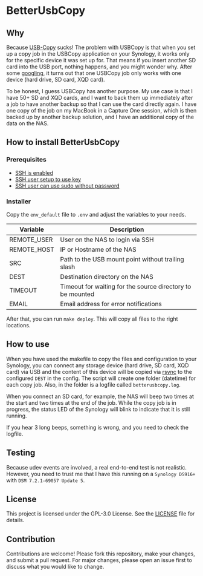 # BetterUsbCopy

## Why

Because [USB-Copy](https://www.synology.com/en-global/dsm/packages/USBCopy) sucks!
The problem with USBCopy is that when you set up a copy job in the USBCopy
application on your Synology, it works only for the specific device it
was set up for. That means if you insert another SD card into the USB port,
nothing happens, and you might wonder why.
After some [googling](https://community.synology.com/enu/forum/1/post/146608),
it turns out that one USBCopy job only works with one
device (hard drive, SD card, XQD card).

To be honest, I guess USBCopy has another purpose.
My use case is that I have 50+ SD and XQD cards, and I want to back them up
immediately after a job to have another backup so that I can use the card
directly again. I have one copy of the job on my MacBook in a
Capture One session, which is then backed up by another backup solution, and I
have an additional copy of the data on the NAS.

## How to install BetterUsbCopy

### Prerequisites

- [SSH is enabled](https://kb.synology.com/en-us/DSM/tutorial/How_to_login_to_DSM_with_root_permission_via_SSH_Telnet)
- [SSH user setup to use key](https://kb.synology.com/en-us/DSM/tutorial/How_to_log_in_to_DSM_with_key_pairs_as_admin_or_root_permission_via_SSH_on_computers)
- [SSH user can use sudo without password](https://community.synology.com/enu/forum/1/post/142131)

### Installer

Copy the `env_default` file to `.env` and adjust the variables to your needs.

| Variable      | Description                                            |
| ------------- | --------------                                         |
| REMOTE_USER   | User on the NAS to login via SSH                       |
| REMOTE_HOST   | IP or Hostname of the NAS                              |
| SRC           | Path to the USB mount point without trailing slash     |
| DEST          | Destination directory on the NAS                       |
| TIMEOUT       | Timeout for waiting for the source directory to be mounted |
| EMAIL         | Email address for error notifications                  |

After that, you can run `make deploy`. This will copy all files to the right locations.

## How to use

When you have used the makefile to copy the files and configuration to your
Synology, you can connect any storage device (hard drive, SD card, XQD card) via
USB and the content of this device will be copied via [rsync](https://linux.die.net/man/1/rsync)
to the configured `DEST` in the config. The script will create one folder (datetime)
for each copy job. Also, in the folder is a logfile called `betterusbcopy.log`.

When you connect an SD card, for example, the NAS will beep two times at the
start and two times at the end of the job. While the copy job is in progress,
the status LED of the Synology will blink to indicate that it is still running.

If you hear 3 long beeps, something is wrong, and you need to check the logfile.

## Testing

Because udev events are involved, a real end-to-end test is not realistic.
However, you need to trust me that I have this running
on a `Synology DS916+` with `DSM 7.2.1-69057 Update 5`.

## License

This project is licensed under the GPL-3.0 License.
See the [LICENSE](LICENSE) file for details.

## Contribution

Contributions are welcome!
Please fork this repository, make your changes, and submit a pull request.
For major changes, please open an issue first to discuss what you would like to change.
